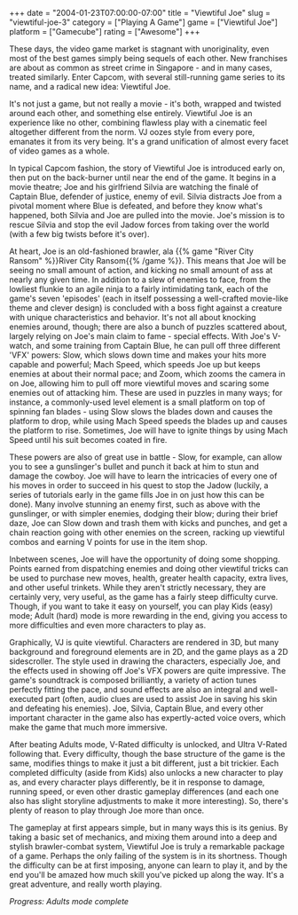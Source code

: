 +++
date = "2004-01-23T07:00:00-07:00"
title = "Viewtiful Joe"
slug = "viewtiful-joe-3"
category = ["Playing A Game"]
game = ["Viewtiful Joe"]
platform = ["Gamecube"]
rating = ["Awesome"]
+++

These days, the video game market is stagnant with unoriginality, even most of the best games simply being sequels of each other. New franchises are about as common as street crime in Singapore - and in many cases, treated similarly. Enter Capcom, with several still-running game series to its name, and a radical new idea: Viewtiful Joe.

It's not just a game, but not really a movie - it's both, wrapped and twisted around each other, and something else entirely. Viewtiful Joe is an experience like no other, combining flawless play with a cinematic feel altogether different from the norm. VJ oozes style from every pore, emanates it from its very being. It's a grand unification of almost every facet of video games as a whole.

In typical Capcom fashion, the story of Viewtiful Joe is introduced early on, then put on the back-burner until near the end of the game. It begins in a movie theatre; Joe and his girlfriend Silvia are watching the final&eacute; of Captain Blue, defender of justice, enemy of evil. Silvia distracts Joe from a pivotal moment where Blue is defeated, and before they know what's happened, both Silvia and Joe are pulled into the movie. Joe's mission is to rescue Silvia and stop the evil Jadow forces from taking over the world (with a few big twists before it's over).

At heart, Joe is an old-fashioned brawler, ala {{% game "River City Ransom" %}}River City Ransom{{% /game %}}. This means that Joe will be seeing no small amount of action, and kicking no small amount of ass at nearly any given time. In addition to a slew of enemies to face, from the lowliest flunkie to an agile ninja to a fairly intimidating tank, each of the game's seven 'episodes' (each in itself possessing a well-crafted movie-like theme and clever design) is concluded with a boss fight against a creature with unique characteristics and behavior. It's not all about knocking enemies around, though; there are also a bunch of puzzles scattered about, largely relying on Joe's main claim to fame - special effects. With Joe's V-watch, and some training from Captain Blue, he can pull off three different 'VFX' powers: Slow, which slows down time and makes your hits more capable and powerful; Mach Speed, which speeds Joe up but keeps enemies at about their normal pace; and Zoom, which zooms the camera in on Joe, allowing him to pull off more viewtiful moves and scaring some enemies out of attacking him. These are used in puzzles in many ways; for instance, a commonly-used level element is a small platform on top of spinning fan blades - using Slow slows the blades down and causes the platform to drop, while using Mach Speed speeds the blades up and causes the platform to rise. Sometimes, Joe will have to ignite things by using Mach Speed until his suit becomes coated in fire.

These powers are also of great use in battle - Slow, for example, can allow you to see a gunslinger's bullet and punch it back at him to stun and damage the cowboy. Joe will have to learn the intricacies of every one of his moves in order to succeed in his quest to stop the Jadow (luckily, a series of tutorials early in the game fills Joe in on just how this can be done). Many involve stunning an enemy first, such as above with the gunslinger, or with simpler enemies, dodging their blow; during their brief daze, Joe can Slow down and trash them with kicks and punches, and get a chain reaction going with other enemies on the screen, racking up viewtiful combos and earning V points for use in the item shop.

Inbetween scenes, Joe will have the opportunity of doing some shopping. Points earned from dispatching enemies and doing other viewtiful tricks can be used to purchase new moves, health, greater health capacity, extra lives, and other useful trinkets. While they aren't strictly necessary, they are certainly very, very useful, as the game has a fairly steep difficulty curve. Though, if you want to take it easy on yourself, you can play Kids (easy) mode; Adult (hard) mode is more rewarding in the end, giving you access to more difficulties and even more characters to play as.

Graphically, VJ is quite viewtiful. Characters are rendered in 3D, but many background and foreground elements are in 2D, and the game plays as a 2D sidescroller. The style used in drawing the characters, especially Joe, and the effects used in showing off Joe's VFX powers are quite impressive. The game's soundtrack is composed brilliantly, a variety of action tunes perfectly fitting the pace, and sound effects are also an integral and well-executed part (often, audio clues are used to assist Joe in saving his skin and defeating his enemies). Joe, Silvia, Captain Blue, and every other important character in the game also has expertly-acted voice overs, which make the game that much more immersive.

After beating Adults mode, V-Rated difficulty is unlocked, and Ultra V-Rated following that. Every difficulty, though the base structure of the game is the same, modifies things to make it just a bit different, just a bit trickier. Each completed difficulty (aside from Kids) also unlocks a new character to play as, and every character plays differently, be it in response to damage, running speed, or even other drastic gameplay differences (and each one also has slight storyline adjustments to make it more interesting). So, there's plenty of reason to play through Joe more than once.

The gameplay at first appears simple, but in many ways this is its genius. By taking a basic set of mechanics, and mixing them around into a deep and stylish brawler-combat system, Viewtiful Joe is truly a remarkable package of a game. Perhaps the only failing of the system is in its shortness. Though the difficulty can be at first imposing, anyone can learn to play it, and by the end you'll be amazed how much skill you've picked up along the way. It's a great adventure, and really worth playing.

<i>Progress: Adults mode complete</i>